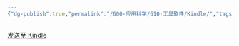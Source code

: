 ```yaml
---
{"dg-publish":true,"permalink":"/600-应用科学/610-工具软件/Kindle/","tags":["Kindle"],"noteIcon":""}
---
```



[发送至 Kindle](https://www.amazon.com/sendtokindle)
